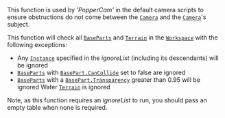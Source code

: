 This function is used by *'PopperCam'* in the default camera scripts to
ensure obstructions do not come between the [`Camera`](https://create.roblox.com/docs/reference/engine/classes/Camera) and the
[`Camera`](https://create.roblox.com/docs/reference/engine/classes/Camera)'s subject.

This function will check all [`BaseParts`](https://create.roblox.com/docs/reference/engine/classes/BasePart) and
[`Terrain`](https://create.roblox.com/docs/reference/engine/classes/Terrain) in the [`Workspace`](https://create.roblox.com/docs/reference/engine/classes/Workspace) with the following exceptions:

- Any [`Instance`](https://create.roblox.com/docs/reference/engine/classes/Instance) specified in the *ignoreList* (including its
descendants) will be ignored
- [`BaseParts`](https://create.roblox.com/docs/reference/engine/classes/BasePart) with [`BasePart.CanCollide`](https://create.roblox.com/docs/reference/engine/classes/BasePart#CanCollide) set to false
are ignored
- [`BaseParts`](https://create.roblox.com/docs/reference/engine/classes/BasePart) with a [`BasePart.Transparency`](https://create.roblox.com/docs/reference/engine/classes/BasePart#Transparency) greater
than 0.95 will be ignored Water [`Terrain`](https://create.roblox.com/docs/reference/engine/classes/Terrain) is ignored

Note, as this function requires an *ignoreList* to run, you should pass an
empty table when none is required.